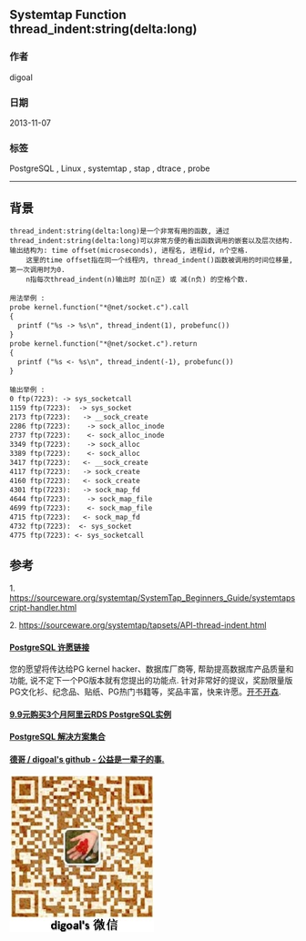 ## Systemtap Function thread_indent:string(delta:long)    
                                                                                           
### 作者                                                                                       
digoal                                                                                         
                                                                                     
### 日期                                                                                                        
2013-11-07                                                                                  
                                                                                      
### 标签                                                                                     
PostgreSQL , Linux , systemtap , stap , dtrace , probe                                                                                      
                                                                                                                       
----                                                                                               
                                                                                                                                   
## 背景        
```  
thread_indent:string(delta:long)是一个非常有用的函数, 通过thread_indent:string(delta:long)可以非常方便的看出函数调用的嵌套以及层次结构.  
输出结构为: time offset(microseconds), 进程名, 进程id, n个空格.  
    这里的time offset指在同一个线程内, thread_indent()函数被调用的时间位移量, 第一次调用时为0.  
    n指每次thread_indent(n)输出时 加(n正) 或 减(n负) 的空格个数.  
  
用法举例 :   
probe kernel.function("*@net/socket.c").call  
{  
  printf ("%s -> %s\n", thread_indent(1), probefunc())  
}  
probe kernel.function("*@net/socket.c").return  
{  
  printf ("%s <- %s\n", thread_indent(-1), probefunc())  
}  
  
输出举例 :   
0 ftp(7223): -> sys_socketcall  
1159 ftp(7223):  -> sys_socket  
2173 ftp(7223):   -> __sock_create  
2286 ftp(7223):    -> sock_alloc_inode  
2737 ftp(7223):    <- sock_alloc_inode  
3349 ftp(7223):    -> sock_alloc  
3389 ftp(7223):    <- sock_alloc  
3417 ftp(7223):   <- __sock_create  
4117 ftp(7223):   -> sock_create  
4160 ftp(7223):   <- sock_create  
4301 ftp(7223):   -> sock_map_fd  
4644 ftp(7223):    -> sock_map_file  
4699 ftp(7223):    <- sock_map_file  
4715 ftp(7223):   <- sock_map_fd  
4732 ftp(7223):  <- sys_socket  
4775 ftp(7223): <- sys_socketcall  
```  
  
## 参考  
1\. https://sourceware.org/systemtap/SystemTap_Beginners_Guide/systemtapscript-handler.html  
  
2\. https://sourceware.org/systemtap/tapsets/API-thread-indent.html  
  
  
  
  
  
  
  
  
  
  
  
  
  
  
  
  
  
  
  
  
  
  
  
  
  
  
  
  
  
  
  
  
  
  
  
  
  
  
  
  
  
  
  
  
  
  
  
  
  
  
  
  
  
  
  
  
  
  
  
  
  
  
  
  
  
  
  
  
  
  
  
  
  
  
#### [PostgreSQL 许愿链接](https://github.com/digoal/blog/issues/76 "269ac3d1c492e938c0191101c7238216")
您的愿望将传达给PG kernel hacker、数据库厂商等, 帮助提高数据库产品质量和功能, 说不定下一个PG版本就有您提出的功能点. 针对非常好的提议，奖励限量版PG文化衫、纪念品、贴纸、PG热门书籍等，奖品丰富，快来许愿。[开不开森](https://github.com/digoal/blog/issues/76 "269ac3d1c492e938c0191101c7238216").  
  
  
#### [9.9元购买3个月阿里云RDS PostgreSQL实例](https://www.aliyun.com/database/postgresqlactivity "57258f76c37864c6e6d23383d05714ea")
  
  
#### [PostgreSQL 解决方案集合](https://yq.aliyun.com/topic/118 "40cff096e9ed7122c512b35d8561d9c8")
  
  
#### [德哥 / digoal's github - 公益是一辈子的事.](https://github.com/digoal/blog/blob/master/README.md "22709685feb7cab07d30f30387f0a9ae")
  
  
![digoal's wechat](../pic/digoal_weixin.jpg "f7ad92eeba24523fd47a6e1a0e691b59")
  

